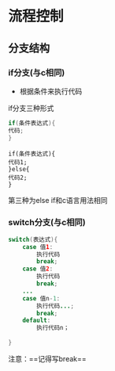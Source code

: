 # 流程控制

## 分支结构

### if分支(与c相同)

+ 根据条件来执行代码

if分支三种形式

```java
if(条件表达式){
代码;
}
```

```
if(条件表达式){
代码1;
}else{
代码2;
}
```

第三种为else if和c语言用法相同

### switch分支(与c相同)

```java
switch(表达式){
    case 值1:
        执行代码
    	break;
    case 值2:
        执行代码
    	break;
	...
    case 值n-1:
        执行代码...;
        break;
    default:
        执行代码n；
           
}
```

注意：==记得写break==


